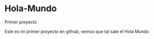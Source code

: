 # Hola-Mundo
Primer proyecto

Este es mi primer proyecto en github, vemos que tal sale el Hola Mundo

